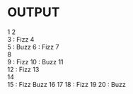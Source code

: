 # OUTPUT
1
2        
3 : Fizz 
4        
5 : Buzz 
6 : Fizz 
7        
8        
9 : Fizz 
10 : Buzz
11       
12 : Fizz
13       
14       
15 : Fizz Buzz
16
17
18 : Fizz
19
20 : Buzz